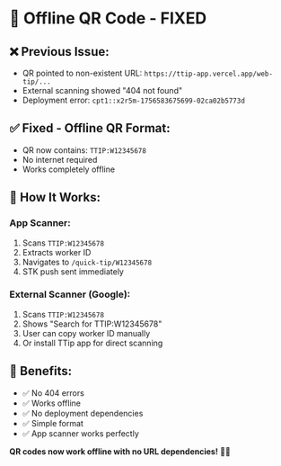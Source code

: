# 📱 Offline QR Code - FIXED

## ❌ **Previous Issue:**
- QR pointed to non-existent URL: `https://ttip-app.vercel.app/web-tip/...`
- External scanning showed "404 not found"
- Deployment error: `cpt1::x2r5m-1756583675699-02ca02b5773d`

## ✅ **Fixed - Offline QR Format:**
- QR now contains: `TTIP:W12345678`
- No internet required
- Works completely offline

## 📱 **How It Works:**

### **App Scanner:**
1. Scans `TTIP:W12345678`
2. Extracts worker ID
3. Navigates to `/quick-tip/W12345678`
4. STK push sent immediately

### **External Scanner (Google):**
1. Scans `TTIP:W12345678`
2. Shows "Search for TTIP:W12345678"
3. User can copy worker ID manually
4. Or install TTip app for direct scanning

## 🎯 **Benefits:**
- ✅ No 404 errors
- ✅ Works offline
- ✅ No deployment dependencies
- ✅ Simple format
- ✅ App scanner works perfectly

**QR codes now work offline with no URL dependencies!** 🎉📱